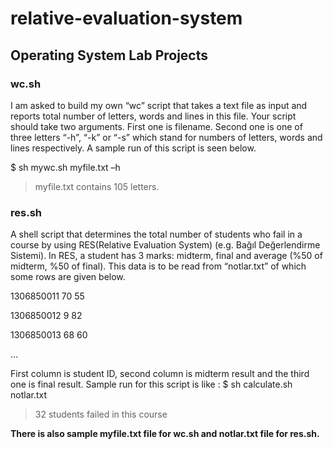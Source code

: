 # relative-evaluation-system


## Operating System Lab Projects 

### wc.sh

I am asked to build my own “wc” script that takes a text file as input and reports total number of letters, words and lines in this file. Your script should take two arguments. First one is filename. Second one is one of three letters “-h”, “-k” or “-s” which stand for numbers of letters, words and lines respectively. A sample run of this script is seen below.

$ sh mywc.sh myfile.txt –h
> myfile.txt contains 105 letters.

### res.sh

A shell script that determines the total number of students who fail in a course by using RES(Relative Evaluation System) (e.g. Bağıl Değerlendirme Sistemi). In RES, a student has 3 marks: midterm, final and average (%50 of midterm, %50 of final). This data is to be read from “notlar.txt” of which some rows are given below.

1306850011	70	55 

1306850012	9	82 

1306850013	68	60 

…

First column is student ID, second column is midterm result and the third one is final result. Sample run for this script is like :
$ sh calculate.sh notlar.txt
> 32 students failed in this course


 **There is also sample myfile.txt file for wc.sh and notlar.txt file for res.sh.**
